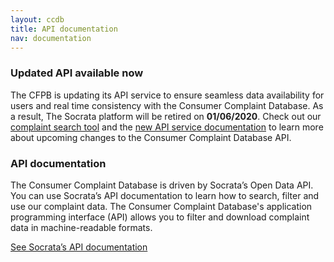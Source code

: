 ```yaml
---
layout: ccdb
title: API documentation
nav: documentation
---
```


### Updated API available now

The CFPB is updating its API service to ensure seamless data availability for users and real time consistency with the Consumer Complaint Database. As a result, The Socrata platform will be retired on **01/06/2020**. Check out our [complaint search tool](https://www.consumerfinance.gov/data-research/consumer-complaints/search/) and the [new API service documentation](api.html) to learn more about upcoming changes to the Consumer Complaint Database API.


### API documentation

The Consumer Complaint Database is driven by Socrata’s Open Data API. You can use Socrata’s API documentation to learn how to search, filter and use our complaint data. The Consumer Complaint Database's application programming interface (API) allows you to filter and download complaint data in machine-readable formats.

[See Socrata’s API documentation](https://dev.socrata.com/foundry/#/data.consumerfinance.gov/jhzv-w97w)

<body id="documentation"></body>